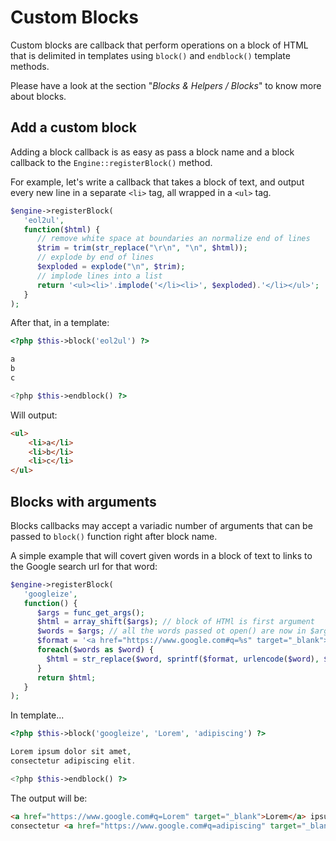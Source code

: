 <!--
currentMenu: "customblocks"
currentSection: "Extending Foil"
title: "Custom Blocks"
-->

# Custom Blocks

Custom blocks are callback that perform operations on a block of HTML that is delimited in templates using
`block()` and `endblock()` template methods.

Please have a look at the section "*Blocks & Helpers / Blocks*" to know more about blocks.

## Add a custom block

Adding a block callback is as easy as pass a block name and a block callback to the `Engine::registerBlock()` method.

For example, let's write a callback that takes a block of text, and output every new line in a separate `<li>` tag, all wrapped in a `<ul>` tag.

```php
$engine->registerBlock(
   'eol2ul',
   function($html) {
      // remove white space at boundaries an normalize end of lines
      $trim = trim(str_replace("\r\n", "\n", $html));
      // explode by end of lines
      $exploded = explode("\n", $trim);
      // implode lines into a list
      return '<ul><li>'.implode('</li><li>', $exploded).'</li></ul>';
   }
);
```

After that, in a template:

```php
<?php $this->block('eol2ul') ?>

a
b
c

<?php $this->endblock() ?>
```

Will output:

```html
<ul>
    <li>a</li>
    <li>b</li>
    <li>c</li>
</ul>
```

## Blocks with arguments

Blocks callbacks may accept a variadic number of arguments that can be passed to `block()` function right after block name.

A simple example that will covert given words in a block of text to links to the Google search url for that word:

```php
$engine->registerBlock(
   'googleize',
   function() {
      $args = func_get_args();
      $html = array_shift($args); // block of HTMl is first argument
      $words = $args; // all the words passed ot open() are now in $args array
      $format = '<a href="https://www.google.com#q=%s" target="_blank">%s</a>';
      foreach($words as $word) {
        $html = str_replace($word, sprintf($format, urlencode($word), $word), $html);
      }
      return $html;
   }
);
```

In template...

```php
<?php $this->block('googleize', 'Lorem', 'adipiscing') ?>

Lorem ipsum dolor sit amet,
consectetur adipiscing elit.

<?php $this->endblock() ?>
```

The output will be:

```html
<a href="https://www.google.com#q=Lorem" target="_blank">Lorem</a> ipsum dolor sit amet,
consectetur <a href="https://www.google.com#q=adipiscing" target="_blank">adipiscing</a> elit.
```

